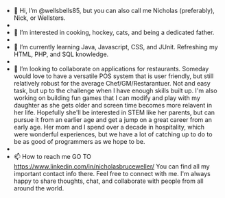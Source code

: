 - 👋 Hi, I’m @wellsbells85, but you can also call me Nicholas (preferably), Nick, or Wellsters.
- 
- 👀 I’m interested in cooking, hockey, cats, and being a dedicated father.
- 
- 🌱 I’m currently learning Java, Javascript, CSS, and JUnit. Refreshing my HTML, PHP, and SQL knowledge.
- 
- 💞️ I’m looking to collaborate on applications for restaurants. Someday would love to have a versatile POS system that is user friendly, but still relatively robust for the average Chef/GM/Restarantuer. Not and easy task, but up to the challenge when I have enough skills built up. I'm also working on building fun games that I can modify and play with my daughter as she gets older and screen time becomes more relavent in her life. Hopefully she'll be interested in STEM like her parents, but can pursue it from an earlier age and get a jump on a great career from an early age. Her mom and I spend over a decade in hospitality, which were wonderful experiences, but we have a lot of catching up to do to be as good of programmers as we hope to be.
- 
- 📫 How to reach me GO TO https://www.linkedin.com/in/nicholasbruceweller/ You can find all my important contact info there. Feel free to connect with me. I'm always happy to share thoughts, chat, and collaborate with people from all around the world. 

<!---
wellsbells85/wellsbells85 is a ✨ special ✨ repository because its `README.md` (this file) appears on your GitHub profile.
You can click the Preview link to take a look at your changes.
--->
